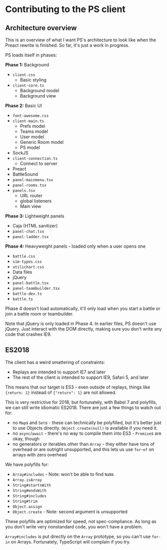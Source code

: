 Contributing to the PS client
=============================

Architecture overview
---------------------

This is an overview of what I want PS's architecture to look like when the Preact rewrite is finished. So far, it's just a work in progress.

PS loads itself in phases:

**Phase 1:** Background

- `client.css`
  - Basic styling
- `client-core.ts`
  - Background model
  - Background view

**Phase 2:** Basic UI

- `font-awesome.css`
- `client-main.ts`
  - Prefs model
  - Teams model
  - User model
  - Generic Room model
  - PS model
- SockJS
- `client-connection.ts`
  - Connect to server
- Preact
- BattleSound
- `panel-mainmenu.tsx`
- `panel-rooms.tsx`
- `panels.tsx`
  - URL router
  - global listeners
  - Main view

**Phase 3:** Lightweight panels

- Caja (HTML sanitizer)
- `panel-chat.tsx`
- `panel-ladder.tsx`

**Phase 4:** Heavyweight panels - loaded only when a user opens one

- `battle.css`
- `sim-types.css`
- `utilichart.css`
- Data files
- jQuery
- `panel-battle.tsx`
- `panel-teambuilder.tsx`
- `battle-dex.ts`
- `battle.ts`

Phase 4 doesn't load automatically, it'll only load when you start a battle or join a battle room or teambuilder.

Note that jQuery is only loaded in Phase 4. In earlier files, PS doesn't use jQuery. Just interact with the DOM directly, making sure you don't write any code that crashes IE9.

ES2018
------

The client has a weird smattering of constraints:

- Replays are intended to support IE7 and later
- The rest of the client is intended to support IE9, Safari 5, and later

This means that our target is ES3 - even outside of replays, things like `{return: 1}` instead of `{"return": 1}` are not allowed.

This is very restrictive for 2018, but fortunately, with Babel 7 and polyfills, we can still write idiomatic ES2018. There are just a few things to watch out for:

- no `Map`s and `Set`s - these can technically be polyfilled, but it's better just to use Objects directly. `Object.create(null)` is available if you need it.
- no `async`/`await` - there's no way to compile them into ES3 - `Promise`s are okay, though
- no generators or iterables other than `Array` - they either have tons of overhead or are outright unsupported, and this lets us use `for`-`of` on arrays with zero overhead

We have polyfills for:
- `Array#includes` - Note: won't be able to find `NaN`s
- `Array.isArray`
- `String#startsWith`
- `String#endsWith`
- `String#includes`
- `String#trim`
- `Object.assign`
- `Object.create` - Note: second argument is unsupported

These polyfills are optimized for speed, not spec-compliance. As long as you don't write very nonstandard code, you won't have a problem.

`Array#includes` is put directly on the `Array` prototype, so you can't use `for-in` on Arrays. Fortunately, TypeScript will complain if you try.
